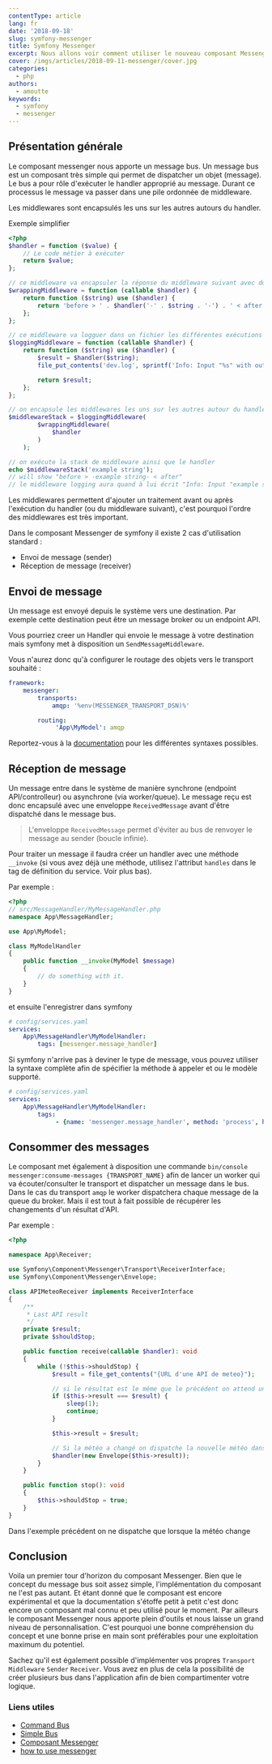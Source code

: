 ```yaml
---
contentType: article
lang: fr
date: '2018-09-18'
slug: symfony-messenger
title: Symfony Messenger
excerpt: Nous allons voir comment utiliser le nouveau composant Messenger de Symfony
cover: /imgs/articles/2018-09-11-messenger/cover.jpg
categories:
  - php
authors:
  - amoutte
keywords:
  - symfony
  - messenger
---
```


## Présentation générale

Le composant messenger nous apporte un message bus. Un message bus est un composant très simple qui permet de dispatcher un objet (message). Le bus a pour rôle d'exécuter le handler approprié au message. Durant ce processus le message va passer dans une pile ordonnée de middleware.

Les middlewares sont encapsulés les uns sur les autres autours du handler.

Exemple simplifier
```php
<?php
$handler = function ($value) {
    // Le code métier à exécuter
    return $value;
};

// ce middleware va encapsuler la réponse du middleware suivant avec du texte
$wrappingMiddleware = function (callable $handler) {
    return function ($string) use ($handler) {
        return 'before > ' . $handler('-' . $string . '-') . ' < after';
    };
};

// ce middleware va logguer dans un fichier les différentes exécutions de la stack d'exécution
$loggingMiddleware = function (callable $handler) {
    return function ($string) use ($handler) {
        $result = $handler($string);
        file_put_contents('dev.log', sprintf('Info: Input "%s" with output "%s".', $string, $result));

        return $result;
    };
};

// on encapsule les middlewares les uns sur les autres autour du handler
$middlewareStack = $loggingMiddleware(
        $wrappingMiddleware(
            $handler
        )
    );

// on exécute la stack de middleware ainsi que le handler
echo $middlewareStack('example string');
// will show "before > -example string- < after"
// le middleware logging aura quand à lui écrit "Info: Input "example string" with output "before > -example string- < after"" dans le fichier dev.log.
```

Les middlewares permettent d'ajouter un traitement avant ou après l'exécution du handler (ou du middleware suivant), c'est pourquoi l'ordre des middlewares est très important.

Dans le composant Messenger de symfony il existe 2 cas d'utilisation standard :
- Envoi de message (sender)
- Réception de message (receiver)

## Envoi de message

Un message est envoyé depuis le système vers une destination. Par exemple cette destination peut être un message broker ou un endpoint API.

Vous pourriez creer un Handler qui envoie le message à votre destination mais symfony met à disposition un `SendMessageMiddleware`.

Vous n'aurez donc qu'à configurer le routage des objets vers le transport souhaité :

```yaml
framework:
    messenger:
        transports:
            amqp: '%env(MESSENGER_TRANSPORT_DSN)%'

        routing:
             'App\MyModel': amqp
```

Reportez-vous à la [documentation](https://symfony.com/doc/current/messenger.html#routing) pour les différentes syntaxes possibles.

## Réception de message

Un message entre dans le système de manière synchrone (endpoint API/controlleur) ou asynchrone (via worker/queue).
Le message reçu est donc encapsulé avec une enveloppe `ReceivedMessage` avant d'être dispatché dans le message bus.

> L'enveloppe `ReceivedMessage` permet d'éviter au bus de renvoyer le message au sender (boucle infinie).

Pour traiter un message il faudra créer un handler avec une méthode `__invoke` (si vous avez déjà une méthode, utilisez l'attribut `handles` dans le tag de définition du service. Voir plus bas).

Par exemple :

```php
<?php
// src/MessageHandler/MyMessageHandler.php
namespace App\MessageHandler;

use App\MyModel;

class MyModelHandler
{
    public function __invoke(MyModel $message)
    {
        // do something with it.
    }
}
```

et ensuite l'enregistrer dans symfony

```yaml
# config/services.yaml
services:
    App\MessageHandler\MyModelHandler:
        tags: [messenger.message_handler]
```

Si symfony n'arrive pas à deviner le type de message, vous pouvez utiliser la syntaxe complète afin de spécifier la méthode à appeler et ou le modèle supporté.
```yaml
# config/services.yaml
services:
    App\MessageHandler\MyModelHandler:
        tags:
             - {name: 'messenger.message_handler', method: 'process', handles: 'App\MyModel'}
```

## Consommer des messages

Le composant met également à disposition une commande `bin/console messenger:consume-messages {TRANSPORT_NAME}` afin de lancer un worker qui va écouter/consulter le transport et dispatcher un message dans le bus.
Dans le cas du transport `amqp` le worker dispatchera chaque message de la queue du broker.
Mais il est tout à fait possible de récupérer les changements d'un résultat d'API.


Par exemple :
```php
<?php

namespace App\Receiver;

use Symfony\Component\Messenger\Transport\ReceiverInterface;
use Symfony\Component\Messenger\Envelope;

class APIMeteoReceiver implements ReceiverInterface
{
    /**
     * Last API result
     */
    private $result;
    private $shouldStop;

    public function receive(callable $handler): void
    {
        while (!$this->shouldStop) {
            $result = file_get_contents("{URL d'une API de meteo}");

            // si le résultat est le même que le précédent on attend une seconde avant de recommencer
            if ($this->result === $result) {
                sleep(1);
                continue;
            }

            $this->result = $result;

            // Si la météo a changé on dispatche la nouvelle météo dans le bus
            $handler(new Envelope($this->result));
        }
    }

    public function stop(): void
    {
        $this->shouldStop = true;
    }
}
```

Dans l'exemple précédent on ne dispatche que lorsque la météo change

## Conclusion

Voila un premier tour d'horizon du composant Messenger.
Bien que le concept du message bus soit assez simple, l'implémentation du composant ne l'est pas autant.
Et étant donné que le composant est encore expérimental et que la documentation s'étoffe petit à petit c'est donc encore un composant mal connu et peu utilisé pour le moment.
Par ailleurs le composant Messenger nous apporte plein d'outils et nous laisse un grand niveau de personnalisation.
C'est pourquoi une bonne compréhension du concept et une bonne prise en main sont préférables pour une exploitation maximum du potentiel.

Sachez qu'il est également possible d'implémenter vos propres `Transport` `Middleware` `Sender` `Receiver`.
Vous avez en plus de cela la possibilité de créer plusieurs bus dans l'application afin de bien compartimenter votre logique.

### Liens utiles

- [Command Bus](https://matthiasnoback.nl/tags/command%20bus/)
- [Simple Bus](http://simplebus.io/)
- [Composant Messenger](https://symfony.com/doc/current/components/messenger.html)
- [how to use messenger](https://symfony.com/doc/current/messenger.html)
